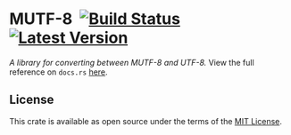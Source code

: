 # MUTF-8 &nbsp;[![Build Status]][actions] [![Latest Version]][crates.io]

[Build Status]: https://img.shields.io/github/workflow/status/residua/mutf8/CI?logo=github
[actions]: https://github.com/residua/mutf8/actions/workflows/ci.yml
[Latest Version]: https://img.shields.io/crates/v/residua-mutf8?logo=rust
[crates.io]: https://crates.io/crates/residua-mutf8

*A library for converting between MUTF-8 and UTF-8.* View the full reference on `docs.rs`
[here][docs].

[docs]: https://docs.rs/residua-mutf8

## License

This crate is available as open source under the terms of the
[MIT License](https://github.com/residua/mutf8/blob/latest/LICENSE.md).
